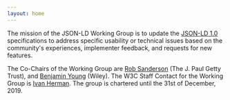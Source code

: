 ```yaml
---
layout: home
---
```


The mission of the JSON-LD Working Group is to update the [JSON-LD 1.0](https://www.w3.org/TR/2014/REC-json-ld-20140116/) specifications to address specific usability or technical issues based on the community's experiences, implementer feedback, and requests for new features.

The Co-Chairs of the Working Group are [Rob Sanderson](mailto:azaroth42@gmail.com)  (The J. Paul Getty Trust), and [Benjamin Young](mailto:byoung@bigbluehat.com) (Wiley). The W3C Staff Contact for the Working Group is [Ivan Herman](mailto:ivan@w3.org). The group is chartered until the 31st of December, 2019.
